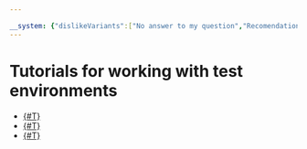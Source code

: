 ```yaml
---

__system: {"dislikeVariants":["No answer to my question","Recomendations didn't help","The content doesn't match title","Other"]}
---
```

# Tutorials for working with test environments

* [{#T}](gitlab.md)
* [{#T}](ci-for-snapshots.md)
* [{#T}](hpc-on-preemptible.md)

